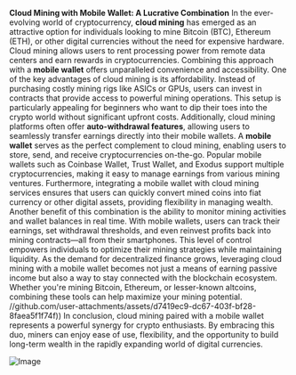 **Cloud Mining with Mobile Wallet: A Lucrative Combination**
In the ever-evolving world of cryptocurrency, **cloud mining** has emerged as an attractive option for individuals looking to mine Bitcoin (BTC), Ethereum (ETH), or other digital currencies without the need for expensive hardware. Cloud mining allows users to rent processing power from remote data centers and earn rewards in cryptocurrencies. Combining this approach with a **mobile wallet** offers unparalleled convenience and accessibility.
One of the key advantages of cloud mining is its affordability. Instead of purchasing costly mining rigs like ASICs or GPUs, users can invest in contracts that provide access to powerful mining operations. This setup is particularly appealing for beginners who want to dip their toes into the crypto world without significant upfront costs. Additionally, cloud mining platforms often offer **auto-withdrawal features**, allowing users to seamlessly transfer earnings directly into their mobile wallets.
A **mobile wallet** serves as the perfect complement to cloud mining, enabling users to store, send, and receive cryptocurrencies on-the-go. Popular mobile wallets such as Coinbase Wallet, Trust Wallet, and Exodus support multiple cryptocurrencies, making it easy to manage earnings from various mining ventures. Furthermore, integrating a mobile wallet with cloud mining services ensures that users can quickly convert mined coins into fiat currency or other digital assets, providing flexibility in managing wealth.
Another benefit of this combination is the ability to monitor mining activities and wallet balances in real time. With mobile wallets, users can track their earnings, set withdrawal thresholds, and even reinvest profits back into mining contracts—all from their smartphones. This level of control empowers individuals to optimize their mining strategies while maintaining liquidity.
As the demand for decentralized finance grows, leveraging cloud mining with a mobile wallet becomes not just a means of earning passive income but also a way to stay connected with the blockchain ecosystem. Whether you're mining Bitcoin, Ethereum, or lesser-known altcoins, combining these tools can help maximize your mining potential. 
 //github.com/user-attachments/assets/d7419ec9-dc67-403f-bf28-8faea5f1f74f))
In conclusion, cloud mining paired with a mobile wallet represents a powerful synergy for crypto enthusiasts. By embracing this duo, miners can enjoy ease of use, flexibility, and the opportunity to build long-term wealth in the rapidly expanding world of digital currencies.

![Image](https://github.com/user-attachments/assets/4a25d116-2220-4385-b08e-f287af8fcbc4)
